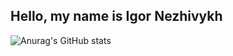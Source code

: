 ## Hello, my name is Igor Nezhivykh

![Anurag's GitHub stats](https://github-readme-stats.vercel.app/api?username=ymoth&show_icons=true&theme=dracula)
